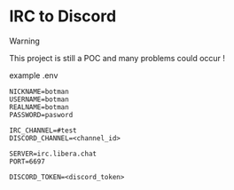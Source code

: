 # IRC to Discord

> [!WARNING]  
> This project is still a POC and many problems could occur !

example .env
```env
NICKNAME=botman
USERNAME=botman
REALNAME=botman
PASSWORD=pasword

IRC_CHANNEL=#test
DISCORD_CHANNEL=<channel_id>

SERVER=irc.libera.chat
PORT=6697

DISCORD_TOKEN=<discord_token>
```
